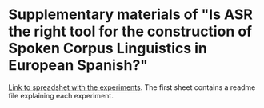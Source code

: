 # Supplementary materials of "Is ASR the right tool for the construction of Spoken Corpus Linguistics in European Spanish?"

[Link to spreadshet with the experiments](https://docs.google.com/spreadsheets/d/1e0tjp3DcaZYTrfRficTne7JVU4-lIsVj/edit?usp=drive_link). The first sheet contains a readme file explaining each experiment. 
